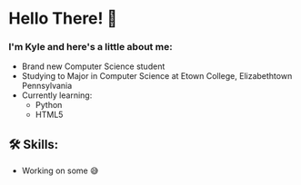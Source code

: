 <h1>Hello There! 👋</h1>

<h3>I'm Kyle and here's a little about me:</h3>

- Brand new Computer Science student
- Studying to Major in Computer Science at Etown College, Elizabethtown Pennsylvania
- Currently learning:
    - Python 
    - HTML5
<h2>🛠️ Skills:</h2>

- Working on some 😅
